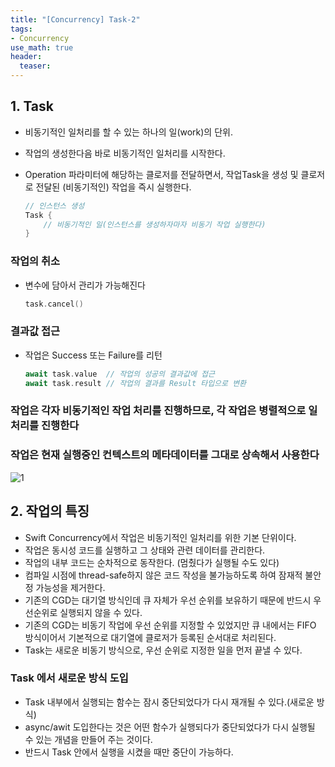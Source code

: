 ```yaml
---
title: "[Concurrency] Task-2"
tags: 
- Concurrency
use_math: true
header: 
  teaser: 
---
```


## 1. Task

- 비동기적인 일처리를 할 수 있는 하나의 일(work)의 단위.
- 작업의 생성한다음 바로 비동기적인 일처리를 시작한다.
- Operation 파라미터에 해당하는 클로저를 전달하면서, 작업Task을 생성 및 클로저로 전달된 (비동기적인) 작업을 즉시 실행한다.

  ```swift
  // 인스턴스 생성
  Task {
      // 비동기적인 일(인스턴스를 생성하자마자 비동기 작업 실행한다)
  }
  ```

### 작업의 취소

- 변수에 담아서 관리가 가능해진다

  ```swift
  task.cancel()
  ```

### 결과값 접근

- 작업은 Success 또는 Failure를 리턴

  ```swift
  await task.value  // 작업의 성공의 결과값에 접근
  await task.result // 작업의 결과를 Result 타입으로 변환
  ```

### 작업은 각자 비동기적인 작업 처리를 진행하므로, 각 작업은 병렬적으로 일처리를 진행한다

### 작업은 현재 실행중인 컨텍스트의 메타데이터를 그대로 상속해서 사용한다

![1](https://github.com/user-attachments/assets/11cfe2a5-e090-4725-82e4-48e6d9ccc7e2)



## 2. 작업의 특징

- Swift Concurrency에서 작업은 비동기적인 일처리를 위한 기본 단위이다.
- 작업은 동시성 코드를 실행하고 그 상태와 관련 데이터를 관리한다.
- 작업의 내부 코드는 순차적으로 동작한다. (멈췄다가 실행될 수도 있다)
- 컴파일 시점에 thread-safe하지 않은 코드 작성을 불가능하도록 하여 잠재적 불안정 가능성을 제거한다.
- 기존의 CGD는 대기열 방식인데 큐 자체가 우선 순위를 보유하기 때문에 반드시 우선순위로 실행되지 않을 수 있다.
- 기존의 CGD는 비동기 작업에 우선 순위를 지정할 수 있었지만 큐 내에서는 FIFO 방식이어서 기본적으로 대기열에 클로저가 등록된 순서대로 처리된다.
- Task는 새로운 비동기 방식으로, 우선 순위로 지정한 일을 먼저 끝낼 수 있다.

### Task 에서 새로운 방식 도입

- Task 내부에서 실행되는 함수는 잠시 중단되었다가 다시 재개될 수 있다.(새로운 방식)
- async/awit 도입한다는 것은 어떤 함수가 실행되다가 중단되었다가 다시 실행될 수 있는 개념을 만들어 주는 것이다.
- 반드시 Task 안에서 실행을 시켰을 때만 중단이 가능하다.
